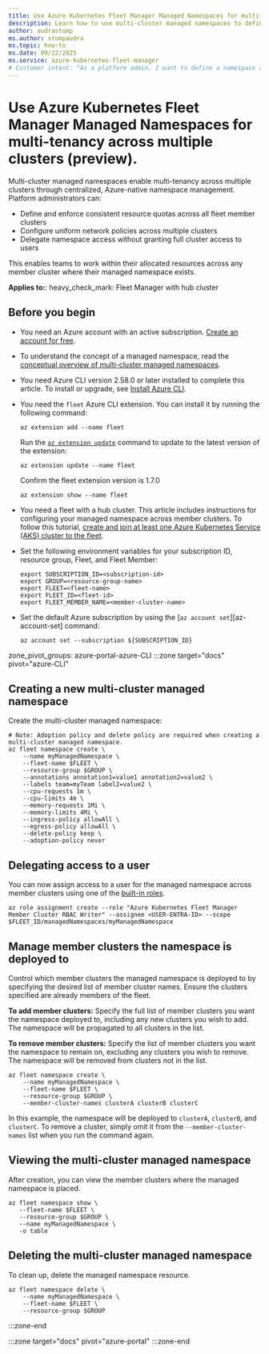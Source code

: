 ```yaml
---
title: Use Azure Kubernetes Fleet Manager Managed Namespaces for multi-tenancy across multiple clusters (preview).
description: Learn how to use multi-cluster managed namespaces to define resource quotas and network policies as well as delegate user access for namespaces on multiple clusters.
author: audrastump
ms.author: stumpaudra
ms.topic: how-to
ms.date: 09/22/2025
ms.service: azure-kubernetes-fleet-manager
# Customer intent: "As a platform admin, I want to define a namespace and deploy it across selected fleet clusters so I can delegate application teams access to resources on any cluster where the namespace exists."
---
```

# Use Azure Kubernetes Fleet Manager Managed Namespaces for multi-tenancy across multiple clusters (preview).
Multi-cluster managed namespaces enable multi-tenancy across multiple clusters through centralized, Azure-native namespace management. Platform administrators can:

* Define and enforce consistent resource quotas across all fleet member clusters
* Configure uniform network policies across multiple clusters
* Delegate namespace access without granting full cluster access to users

This enables teams to work within their allocated resources across any member cluster where their managed namespace exists.

**Applies to:**: heavy_check_mark: Fleet Manager with hub cluster

## Before you begin
* You need an Azure account with an active subscription. [Create an account for free](https://azure.microsoft.com/free/?WT.mc_id=A261C142F).

* To understand the concept of a managed namespace, read the [conceptual overview of multi-cluster managed namespaces](./concepts-fleet-managed-namespace.md).

* You need Azure CLI version 2.58.0 or later installed to complete this article. To install or upgrade, see [Install Azure CLI](https://learn.microsoft.com/cli/azure/install-azure-cli?view=azure-cli-latest).

* You need the `fleet` Azure CLI extension. You can install it by running the following command:

  ```azurecli-interactive
  az extension add --name fleet
  ```

  Run the [`az extension update`](https://learn.microsoft.com/cli/azure/extension?view=azure-cli-latest#az-extension-update) command to update to the latest version of the extension:

  ```azurecli-interactive
  az extension update --name fleet
  ```
  
  Confirm the fleet extension version is 1.7.0

  ```azurecli-interactive
  az extension show --name fleet
  ```

* You need a fleet with a hub cluster. This article includes instructions for configuring your managed namespace across member clusters. To follow this tutorial, [create and join at least one Azure Kubernetes Service (AKS) cluster to the fleet](./quickstart-create-fleet-and-members.md).

* Set the following environment variables for your subscription ID, resource group, Fleet, and Fleet Member:

  ```azurecli-interactive
  export SUBSCRIPTION_ID=<subscription-id>
  export GROUP=<resource-group-name>
  export FLEET=<fleet-name>
  export FLEET_ID=<fleet-id>
  export FLEET_MEMBER_NAME=<member-cluster-name>
  ```

* Set the default Azure subscription by using the [`az account set`][az-account-set] command:

  ```azurecli-interactive
  az account set --subscription ${SUBSCRIPTION_ID}
  ```

zone_pivot_groups: azure-portal-azure-CLI
:::zone target="docs" pivot="azure-CLI"

## Creating a new multi-cluster managed namespace 

Create the multi-cluster managed namespace:

```azurecli-interactive
# Note: Adoption policy and delete policy are required when creating a multi-cluster managed namespace.
az fleet namespace create \ 
    --name myManagedNamespace \ 
    --fleet-name $FLEET \
    --resource-group $GROUP \
    --annotations annotation1=value1 annotation2=value2 \
    --labels team=myTeam label2=value2 \
    --cpu-requests 1m \
    --cpu-limits 4m \
    --memory-requests 1Mi \
    --memory-limits 4Mi \
    --ingress-policy allowAll \
    --egress-policy allowAll \
    --delete-policy keep \
    --adoption-policy never
```

## Delegating access to a user
You can now assign access to a user for the managed namespace across member clusters using one of the [built-in roles](./concepts-fleet-managed-namespace.md#multi-cluster-managed-namespace-built-in-roles).

```azurecli-interactive
az role assignment create --role "Azure Kubernetes Fleet Manager Member Cluster RBAC Writer" --assignee <USER-ENTRA-ID> --scope $FLEET_ID/managedNamespaces/myManagedNamespace
```

## Manage member clusters the namespace is deployed to
Control which member clusters the managed namespace is deployed to by specifying the desired list of member cluster names. Ensure the clusters specified are already members of the fleet.

**To add member clusters:**
Specify the full list of member clusters you want the namespace deployed to, including any new clusters you wish to add. The namespace will be propagated to all clusters in the list.

**To remove member clusters:**
Specify the list of member clusters you want the namespace to remain on, excluding any clusters you wish to remove. The namespace will be removed from clusters not in the list.

```azurecli-interactive
az fleet namespace create \
    --name myManagedNamespace \
    --fleet-name $FLEET \
    --resource-group $GROUP \
    --member-cluster-names clusterA clusterB clusterC
```

In this example, the namespace will be deployed to `clusterA`, `clusterB`, and `clusterC`. To remove a cluster, simply omit it from the `--member-cluster-names` list when you run the command again.

## Viewing the multi-cluster managed namespace
After creation, you can view the member clusters where the managed namespace is placed.

```azurecli-interactive
az fleet namespace show \
   --fleet-name $FLEET \
   --resource-group $GROUP \
   --name myManagedNamespace \
   -o table
```

## Deleting the multi-cluster managed namespace
To clean up, delete the managed namespace resource.

```azurecli-interactive
az fleet namespace delete \
    --name myManagedNamespace \
    --fleet-name $FLEET \
    --resource-group $GROUP
```
:::zone-end

:::zone target="docs" pivot="azure-portal"
:::zone-end







